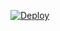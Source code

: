 
[![Deploy](https://www.herokucdn.com/deploy/button.png)](https://dashboard.heroku.com/new?template=https://github.com/bbcbbk/mybbk/tree/main)



